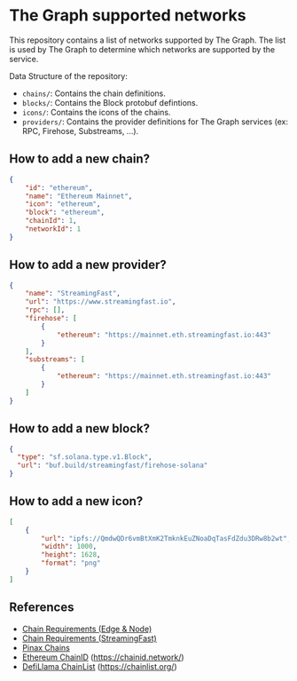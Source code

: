 # The Graph supported networks

This repository contains a list of networks supported by The Graph. The list is used by The Graph to determine which networks are supported by the service.

Data Structure of the repository:

- `chains/`: Contains the chain definitions.
- `blocks/`: Contains the Block protobuf defintions.
- `icons/`: Contains the icons of the chains.
- `providers/`: Contains the provider definitions for The Graph services (ex: RPC, Firehose, Substreams, ...).

## How to add a new chain?

```json
{
    "id": "ethereum",
    "name": "Ethereum Mainnet",
    "icon": "ethereum",
    "block": "ethereum",
    "chainId": 1,
    "networkId": 1
}
```

## How to add a new provider?

```json
{
    "name": "StreamingFast",
    "url": "https://www.streamingfast.io",
    "rpc": [],
    "firehose": [
        {
            "ethereum": "https://mainnet.eth.streamingfast.io:443"
        }
    ],
    "substreams": [
        {
            "ethereum": "https://mainnet.eth.streamingfast.io:443"
        }
    ]
}
```

## How to add a new block?

```json
{
  "type": "sf.solana.type.v1.Block",
  "url": "buf.build/streamingfast/firehose-solana"
}
```

## How to add a new icon?

```json
[
    {
        "url": "ipfs://QmdwQDr6vmBtXmK2TmknkEuZNoaDqTasFdZdu3DRw8b2wt",
        "width": 1000,
        "height": 1628,
        "format": "png"
    }
]
```

## References

- [Chain Requirements (Edge & Node)](https://thegraphfoundation.notion.site/Chain-Requirements-Edge-Node-1d7e961a7235459e852a647dcf55c6b9)
- [Chain Requirements (StreamingFast)](https://thegraphfoundation.notion.site/Chain-Requirements-StreamingFast-1c9b85883f1d4c33b62042376d24ea67)
- [Pinax Chains](https://github.com/pinax-network/chains)
- [Ethereum ChainID](https://github.com/ethereum-lists/chains) (<https://chainid.network/>)
- [DefiLlama ChainList](https://github.com/DefiLlama/chainlist/tree/main) (<https://chainlist.org/>)
